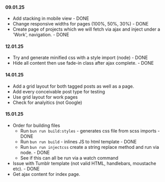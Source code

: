 #### 09.01.25
- Add stacking in mobile view - DONE
- Change responsive widths for pages (100%, 50%, 30%) - DONE
- Create page of projects which we will fetch via ajax and inject under a 'Work', navigation. - DONE

#### 12.01.25
- Try and generate minified css with a style import (node) - DONE
- Hide all content then use fade-in class after ajax complete. - DONE

#### 14.01.25
- Add a grid layout for both tagged posts as well as a page. 
- Add every conceivable post type for testing
- Use grid layout for work pages
- Check for analyitics (not Google)

#### 15.01.25
- Order for building files
   - Run `bun run build:styles` - generates css file from scss imports - DONE
   - Run `bun run build` - inlines JS to html template - DONE
   - Run `bun run injectcss` create a string replace method and run via node. - DONE
   - See if this can all be run via a watch command
- Issue with Tumblr template (not valid HTML, handlebars, moustache etc). - DONE
- Get ajax content for index page. 
